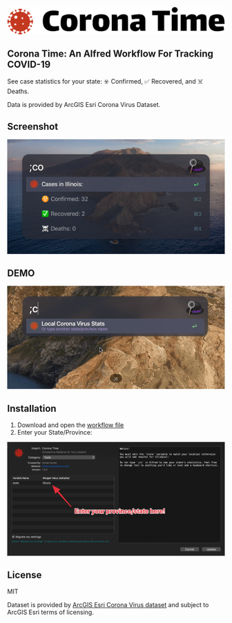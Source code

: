 ![logo](img/logo.svg)

## Corona Time: An Alfred Workflow For Tracking COVID-19


See case statistics for your state: ☣️  Confirmed, ✅ Recovered, and ☠️  Deaths.

Data is provided by ArcGIS Esri Corona Virus Dataset.

## Screenshot

![screenshot](img/screenshot.png)

## DEMO

![demo](img/demo.gif)

## Installation

1. Download and open the [workflow file](https://github.com/dkarter/CoronaTime/raw/master/CoronaTime.alfredworkflow)
2. Enter your State/Province:

![setup](img/settings.png)

## License

MIT

Dataset is provided by [ArcGIS Esri Corona Virus dataset](https://coronavirus-resources.esri.com/datasets/bbb2e4f589ba40d692fab712ae37b9ac_1) and subject to ArcGIS Esri terms of licensing.
